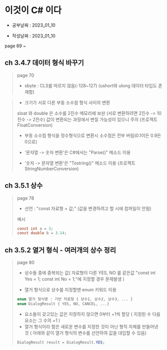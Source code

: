 # 이것이 C# 이다

- 공부날짜 : 2023_01_10

- 작성날짜 : 2023_01_10

page 69 ~ 

## ch 3.4.7 데이터 형식 바꾸기
> page 70
>
> * sbyte : CLS를 따르지 않음(-128~127) (ushort와 ulong 데이터 타입도 존재함)

> - 크기가 서로 다른 부동 소수점 형식 사이의 변환
>
> sloat 와 double 은 소수를 2진수 메모리에 보솬 (서로 변환하려면 2진수 -> 10진수 -> 2진수) 값이 변환되는 과정에서 변질 가능성이 있으니 주의 (프로젝트 FloatConversion)
>
> - 부동 소수점 형식을 정수형식으로 변환시 소수점은 전부 버림(0.1이든 0.9든 0으로)
>
> - '문자열 -> 숫자 변환'은 C#에서는 "Parse()" 메소드 이용
> - '숫자 -> 문자열 변환'은 "Tostring()" 메소드 이용  (프로젝트 StringNumberConversion)

## ch 3.5.1 상수
> page 78
> 
> - 선언 : "const 자료형 = 값;" (값을 변경하려고 할 시에 컴파일이 안됨)
>
> 예시
>
> ``` C#
> const int a = 3;
> const double b = 3.14; 
> ```

## ch 3.5.2 열거 형식 - 여러개의 상수 정리
> page 80
>
> * 상수들 중에 중복되는 값( 자료형이 다른 YES, NO 를 같은값 "const int Yes = 1; const int No = 1;"에 지정할 경우 문제발생 )
> 
> * 열거 형식으로 상수를 지정할땐 enum 키워드 이용
> ```C#
> enum 열거 형식명 : 기반 자료형 { 상수1, 상수2, 상수3, ... }
> enum DialogResult { YES, NO, CANCEL, ...}
> ```
> * 요소들이 갖고있는 값은 지정하지 않으면 0부터 +1씩 할당 ( 지정된 수 다음 요소는 그 수의 +1 )
> * 열거 형식이라 함은 새로운 변수를 지정한 것이 아닌 형직 자체를 만들어낸 것 ( 아래와 같이 열거 형식의 변수를 선언하여 값을 대입할 수 있음)
> ```C#
> DialogResult result = DialogResult.YES;
> ```





